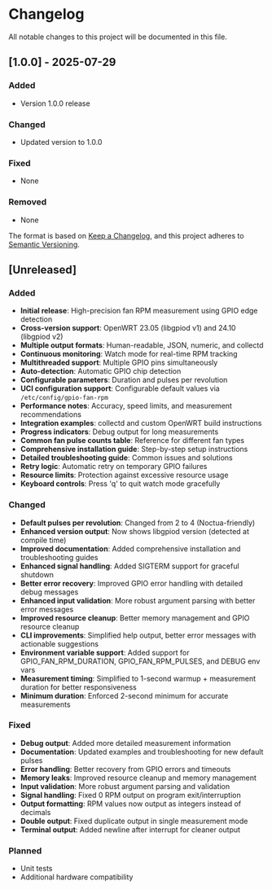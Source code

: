 # Changelog

All notable changes to this project will be documented in this file.

## [1.0.0] - 2025-07-29

### Added
- Version 1.0.0 release

### Changed
- Updated version to 1.0.0

### Fixed
- None

### Removed
- None


The format is based on [Keep a Changelog](https://keepachangelog.com/en/1.0.0/),
and this project adheres to [Semantic Versioning](https://semver.org/spec/v2.0.0.html).

## [Unreleased]

### Added
- **Initial release**: High-precision fan RPM measurement using GPIO edge detection
- **Cross-version support**: OpenWRT 23.05 (libgpiod v1) and 24.10 (libgpiod v2)
- **Multiple output formats**: Human-readable, JSON, numeric, and collectd
- **Continuous monitoring**: Watch mode for real-time RPM tracking
- **Multithreaded support**: Multiple GPIO pins simultaneously
- **Auto-detection**: Automatic GPIO chip detection
- **Configurable parameters**: Duration and pulses per revolution
- **UCI configuration support**: Configurable default values via `/etc/config/gpio-fan-rpm`
- **Performance notes**: Accuracy, speed limits, and measurement recommendations
- **Integration examples**: collectd and custom OpenWRT build instructions
- **Progress indicators**: Debug output for long measurements
- **Common fan pulse counts table**: Reference for different fan types
- **Comprehensive installation guide**: Step-by-step setup instructions
- **Detailed troubleshooting guide**: Common issues and solutions
- **Retry logic**: Automatic retry on temporary GPIO failures
- **Resource limits**: Protection against excessive resource usage
- **Keyboard controls**: Press 'q' to quit watch mode gracefully

### Changed
- **Default pulses per revolution**: Changed from 2 to 4 (Noctua-friendly)
- **Enhanced version output**: Now shows libgpiod version (detected at compile time)
- **Improved documentation**: Added comprehensive installation and troubleshooting guides
- **Enhanced signal handling**: Added SIGTERM support for graceful shutdown
- **Better error recovery**: Improved GPIO error handling with detailed debug messages
- **Enhanced input validation**: More robust argument parsing with better error messages
- **Improved resource cleanup**: Better memory management and GPIO resource cleanup
- **CLI improvements**: Simplified help output, better error messages with actionable suggestions
- **Environment variable support**: Added support for GPIO_FAN_RPM_DURATION, GPIO_FAN_RPM_PULSES, and DEBUG env vars
- **Measurement timing**: Simplified to 1-second warmup + measurement duration for better responsiveness
- **Minimum duration**: Enforced 2-second minimum for accurate measurements

### Fixed
- **Debug output**: Added more detailed measurement information
- **Documentation**: Updated examples and troubleshooting for new default pulses
- **Error handling**: Better recovery from GPIO errors and timeouts
- **Memory leaks**: Improved resource cleanup and memory management
- **Input validation**: More robust argument parsing and validation
- **Signal handling**: Fixed 0 RPM output on program exit/interruption
- **Output formatting**: RPM values now output as integers instead of decimals
- **Double output**: Fixed duplicate output in single measurement mode
- **Terminal output**: Added newline after interrupt for cleaner output

### Planned
- Unit tests
- Additional hardware compatibility 